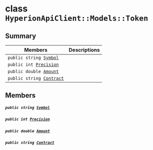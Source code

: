 # class `HyperionApiClient::Models::Token` 

## Summary

 Members                                | Descriptions                                
----------------------------------------|---------------------------------------------
`public string `[`Symbol`](#class_hyperion_api_client_1_1_models_1_1_token_1a598b75bfd99d152464ba0da8db597986) | 
`public int `[`Precision`](#class_hyperion_api_client_1_1_models_1_1_token_1a42c66e1f66f4905f05cc0e4cf5b1aff0) | 
`public double `[`Amount`](#class_hyperion_api_client_1_1_models_1_1_token_1a55bff9c718e88294f5939ab15d15578b) | 
`public string `[`Contract`](#class_hyperion_api_client_1_1_models_1_1_token_1a9b4baf8484b98d89513d7776a8877d0e) | 

## Members

##### `public string `[`Symbol`](#class_hyperion_api_client_1_1_models_1_1_token_1a598b75bfd99d152464ba0da8db597986) 

##### `public int `[`Precision`](#class_hyperion_api_client_1_1_models_1_1_token_1a42c66e1f66f4905f05cc0e4cf5b1aff0) 

##### `public double `[`Amount`](#class_hyperion_api_client_1_1_models_1_1_token_1a55bff9c718e88294f5939ab15d15578b) 

##### `public string `[`Contract`](#class_hyperion_api_client_1_1_models_1_1_token_1a9b4baf8484b98d89513d7776a8877d0e) 

